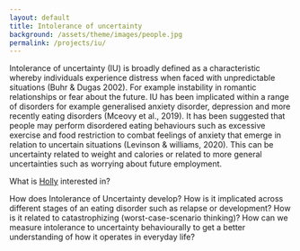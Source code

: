 ```yaml
---
layout: default
title: Intolerance of uncertainty
background: /assets/theme/images/people.jpg
permalink: /projects/iu/
---
```


Intolerance of uncertainty (IU) is broadly defined as a characteristic whereby individuals experience distress when faced with unpredictable situations (Buhr & Dugas 2002). For example instability in romantic relationships or fear about the future. IU has been implicated within a range of disorders for example generalised anxiety disorder, depression and more recently eating disorders (Mceovy et al., 2019). It has been suggested that people may perform disordered eating behaviours such as excessive exercise and food restriction to combat feelings of anxiety that emerge in relation to uncertain situations (Levinson & williams, 2020). This can be uncertainty related to weight and calories or related to more general uncertainties such as worrying about future employment.


What is <a href="https://cognition-mental-health.github.io/people/#Holly+Myers">Holly</a> interested in?

How does Intolerance of Uncertainty develop?
How is it implicated across different stages of an eating disorder such as relapse or development?
How is it related to catastrophizing (worst-case-scenario thinking)?
How can we measure intolerance to uncertainty behaviourally to get a better understanding of how it operates in everyday life?

